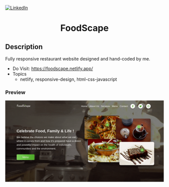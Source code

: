 [![LinkedIn][linkedin-shield]][linkedin-url]

<h1 align="center">FoodScape</h1>

## Description
Fully responsive restaurant website designed and hand-coded by me.

- Do Visit: https://foodscape.netlify.app/
- Topics
  - netlify, responsive-design, html-css-javascript

### Preview
![alt text](assets/img/rec-min.gif "GIF Image")

<!-- MARKDOWN LINKS & IMAGES -->
<!-- https://www.markdownguide.org/basic-syntax/#reference-style-links -->
[linkedin-shield]: https://img.shields.io/badge/-LinkedIn-black.svg?style=for-the-badge&logo=linkedin&colorB=555
[linkedin-url]: https://www.linkedin.com/in/shyam-bodke/
